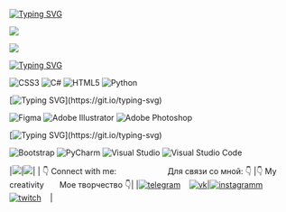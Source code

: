 [![Typing SVG](https://readme-typing-svg.demolab.com?font=Silkscreen&size=22&pause=1000&color=9F00FF&multiline=true&width=435&lines=frontend+developer%2C+designer)](https://git.io/typing-svg)

![](http://github-profile-summary-cards.vercel.app/api/cards/most-commit-language?username=kuro-sik&theme=tokyonight)

![](http://github-profile-summary-cards.vercel.app/api/cards/stats?username=kuro-sik&theme=tokyonight)

[![Typing SVG](https://readme-typing-svg.demolab.com?font=Silkscreen&size=22&pause=1000&color=9F00FF&multiline=true&width=435&lines=languages%3A)](https://git.io/typing-svg)

![CSS3](https://img.shields.io/badge/css3-%231572B6.svg?style=for-the-badge&logo=css3&logoColor=white)
![C#](https://img.shields.io/badge/c%23-%23239120.svg?style=for-the-badge&logo=c-sharp&logoColor=white)
![HTML5](https://img.shields.io/badge/html5-%23E34F26.svg?style=for-the-badge&logo=html5&logoColor=white)
![Python](https://img.shields.io/badge/python-3670A0?style=for-the-badge&logo=python&logoColor=ffdd54)

[![Typing SVG](https://readme-typing-svg.demolab.com?font=Silkscreen&size=22&pause=1000&color=9F00FF&multiline=true&width=435&lines=design:)](https://git.io/typing-svg)

![Figma](https://img.shields.io/badge/figma-%23F24E1E.svg?style=for-the-badge&logo=figma&logoColor=white)
![Adobe Illustrator](https://img.shields.io/badge/adobe%20illustrator-%23FF9A00.svg?style=for-the-badge&logo=adobe%20illustrator&logoColor=white)
![Adobe Photoshop](https://img.shields.io/badge/adobe%20photoshop-%2331A8FF.svg?style=for-the-badge&logo=adobe%20photoshop&logoColor=white)

[![Typing SVG](https://readme-typing-svg.demolab.com?font=Silkscreen&size=22&pause=1000&color=9F00FF&multiline=true&width=435&lines=others:)](https://git.io/typing-svg)

![Bootstrap](https://img.shields.io/badge/bootstrap-%238511FA.svg?style=for-the-badge&logo=bootstrap&logoColor=white)
![PyCharm](https://img.shields.io/badge/pycharm-143?style=for-the-badge&logo=pycharm&logoColor=black&color=black&labelColor=green)
![Visual Studio](https://img.shields.io/badge/Visual%20Studio-5C2D91.svg?style=for-the-badge&logo=visual-studio&logoColor=white)
![Visual Studio Code](https://img.shields.io/badge/Visual%20Studio%20Code-0078d7.svg?style=for-the-badge&logo=visual-studio-code&logoColor=white)

|![](https://github-profile-summary-cards.vercel.app/api/cards/stats?username=kuro-sik&theme=github_dark)|![](https://github-profile-summary-cards.vercel.app/api/cards/repos-per-language?username=mrsmilegod23&theme=github_dark)|
| 👇 Connect with me: &nbsp; &nbsp; &nbsp; &nbsp; &nbsp; &nbsp; &nbsp; &nbsp; &nbsp; &nbsp; &nbsp; Для связи со мной: 👇 |👇 My creativity &nbsp; &nbsp; &nbsp;  Мое творчество 👇|
|<a href="https://t.me/MrSmileGod23" target="_blank">![telegram](https://img.shields.io/badge/telegram-101511?style=for-the-badge&logo=telegram&logoColor=white)</a> &nbsp;&nbsp;&nbsp;<a href="https://vk.com/kuro-sik" target="_blank">![vk](https://img.shields.io/badge/Vk-101511?style=for-the-badge&logo=vk&logoColor=white)</a>|<a href="https://www.instagram.com/mrsmilegod23/" target="_blank">![instagramm](https://img.shields.io/badge/insta-101511?style=for-the-badge&logo=instagram&logoColor=white)</a> &nbsp;&nbsp;&nbsp;<a href="https://www.twitch.tv/mrsmilegod23" target="_blank">![twitch](https://img.shields.io/badge/twitch-101511?style=for-the-badge&logo=twitch&logoColor=white)</a> &nbsp;&nbsp;&nbsp;|
